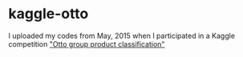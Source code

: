 # kaggle-otto

I uploaded my codes from May, 2015 when I participated in a Kaggle competition ["Otto group product classification"](https://www.kaggle.com/c/otto-group-product-classification-challenge)
